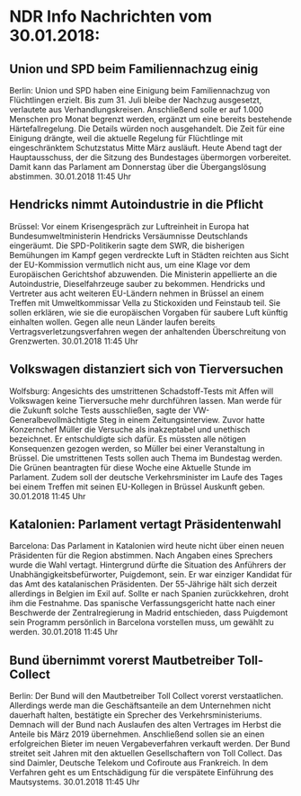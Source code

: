 # NDR Info Nachrichten vom 30.01.2018:


## Union und SPD beim Familiennachzug einig
Berlin:     Union und SPD haben eine Einigung beim Familiennachzug von Flüchtlingen erzielt. Bis zum 31. Juli bleibe der Nachzug ausgesetzt, verlautete aus Verhandlungskreisen. Anschließend solle er auf 1.000 Menschen pro Monat begrenzt werden, ergänzt um eine bereits bestehende
Härtefallregelung. Die Details würden noch ausgehandelt. Die Zeit für eine Einigung drängte, weil die aktuelle Regelung für Flüchtlinge mit eingeschränktem Schutzstatus Mitte März ausläuft. Heute Abend tagt der Hauptausschuss, der die Sitzung des Bundestages übermorgen vorbereitet. Damit kann das Parlament am Donnerstag über die Übergangslösung abstimmen. 30.01.2018 11:45 Uhr 

## Hendricks nimmt Autoindustrie in die Pflicht
Brüssel: Vor einem Krisengespräch zur Luftreinheit in Europa hat Bundesumweltministerin Hendricks Versäumnisse Deutschlands eingeräumt. Die SPD-Politikerin sagte dem SWR, die bisherigen Bemühungen im Kampf gegen verdreckte Luft in Städten reichten aus Sicht der EU-Kommission vermutlich nicht aus, um eine Klage vor dem Europäischen Gerichtshof abzuwenden. Die Ministerin appellierte an die Autoindustrie, Dieselfahrzeuge sauber zu bekommen. Hendricks und Vertreter aus acht weiteren EU-Ländern nehmen in Brüssel an einem Treffen mit Umweltkommissar Vella zu Stickoxiden und Feinstaub teil. Sie sollen erklären, wie sie die europäischen Vorgaben für saubere Luft künftig einhalten wollen. Gegen alle neun Länder laufen bereits Vertragsverletzungsverfahren wegen der anhaltenden Überschreitung von Grenzwerten. 30.01.2018 11:45 Uhr 

## Volkswagen distanziert sich von Tierversuchen
Wolfsburg: Angesichts des umstrittenen Schadstoff-Tests mit Affen will Volkswagen keine Tierversuche mehr durchführen lassen. Man werde für die Zukunft solche Tests ausschließen, sagte der VW-Generalbevollmächtigte Steg in einem Zeitungsinterview. Zuvor hatte Konzernchef Müller die Versuche als inakzeptabel und unethisch
bezeichnet. Er entschuldigte sich dafür. Es müssten alle nötigen Konsequenzen gezogen werden, so Müller bei einer Veranstaltung in Brüssel. Die umstrittenen Tests sollen auch Thema im Bundestag werden. Die Grünen beantragten für diese Woche eine Aktuelle Stunde im Parlament. Zudem soll der deutsche Verkehrsminister im Laufe des Tages bei einem Treffen mit seinen EU-Kollegen in Brüssel Auskunft geben. 30.01.2018 11:45 Uhr 

## Katalonien: Parlament vertagt Präsidentenwahl
Barcelona: Das Parlament in Katalonien wird heute nicht über einen neuen Präsidenten für die Region abstimmen. Nach Angaben eines Sprechers wurde die Wahl vertagt. Hintergrund dürfte die Situation des Anführers der Unabhängigkeitsbefürworter, Puigdemont, sein. Er war einziger Kandidat für das Amt des katalanischen Präsidenten. Der 55-Jährige hält sich derzeit allerdings in Belgien im Exil auf. Sollte er nach Spanien zurückkehren, droht ihm die Festnahme. Das spanische Verfassungsgericht hatte nach einer Beschwerde der Zentralregierung in Madrid entschieden, dass Puigdemont sein Programm persönlich in Barcelona vorstellen muss, um gewählt zu werden. 30.01.2018 11:45 Uhr 

## Bund übernimmt vorerst Mautbetreiber Toll-Collect
Berlin: Der Bund will den Mautbetreiber Toll Collect vorerst verstaatlichen. Allerdings werde man die Geschäftsanteile an dem Unternehmen nicht dauerhaft halten, bestätigte ein Sprecher des Verkehrsministeriums. Demnach will der Bund nach Auslaufen des alten Vertrages im Herbst die Anteile bis März 2019 übernehmen. Anschließend sollen sie an einen erfolgreichen Bieter im neuen Vergabeverfahren verkauft werden. Der Bund streitet seit Jahren mit den aktuellen Gesellschaftern von Toll Collect. Das sind Daimler, Deutsche Telekom und Cofiroute aus Frankreich. In dem Verfahren geht es um Entschädigung für die verspätete Einführung des Mautsystems. 30.01.2018 11:45 Uhr 

